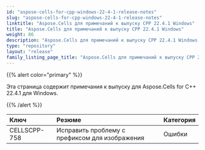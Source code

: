 ```yaml
---
id: "aspose-cells-for-cpp-windows-22-4-1-release-notes"
slug: "aspose-cells-for-cpp-windows-22-4-1-release-notes"
linktitle: "Aspose.Cells для примечаний к выпуску CPP 22.4.1 Windows"
title: "Aspose.Cells для примечаний к выпуску CPP 22.4.1 Windows"
weight: 86
description: "Aspose.Cells для примечаний к выпуску CPP 22.4.1 Windows – the latest updates and fixes."
type: "repository"
layout: "release"
family_listing_page_title: "Aspose.Cells для примечаний к выпуску CPP 22.4.1 Windows"
---
```

{{% alert color="primary" %}}

Эта страница содержит примечания к выпуску для Aspose.Cells for C++ 22.4.1 для Windows.

{{% /alert %}}

|**Ключ**|**Резюме**|**Категория**|
|:- |:- |:- |
|CELLSCPP-758| Исправить проблему с префиксом для изображения|Ошибки|
